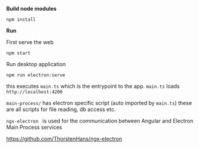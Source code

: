 
**Build node modules**

`npm install`

**Run**

First serve the web

`npm start`

Run desktop application 

`npm run electron:serve`

this executes `main.ts` which is the entrypoint to the app. `main.ts` loads `http://localhost:4200`

`main-process/` has electron specific script (auto imported by `main.ts`)
these are all scripts for file reading, db access etc.

`ngx-electron ` is used for the communication between Angular and Electron Main Process services

https://github.com/ThorstenHans/ngx-electron
 
 
 


